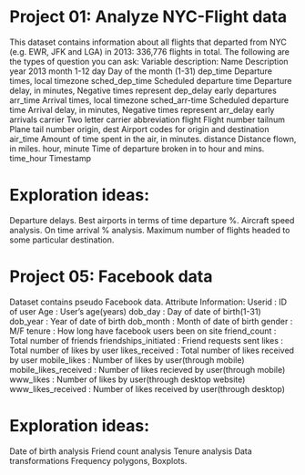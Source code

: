 # Project 01: Analyze NYC-Flight data
This dataset contains information about all flights that departed from NYC (e.g. EWR, JFK and LGA) in 2013: 336,776 flights in total. The following are the types of question you can ask:
Variable description:
Name
Description
year
2013
month
1-12
day
Day of the month (1-31)
dep_time
Departure times, local timezone
sched_dep_time
Scheduled departure time
Departure delay, in minutes, Negative times represent
dep_delay
early departures
arr_time
Arrival times, local timezone
sched_arr-time
Scheduled departure time
Arrival delay, in minutes, Negative times represent
arr_delay
early arrivals
carrier
Two letter carrier abbreviation
flight
Flight number
tailnum
Plane tail number
origin, dest
Airport codes for origin and destination
air_time
Amount of time spent in the air, in minutes.
distance
Distance flown, in miles.
hour, minute
Time of departure broken in to hour and mins.
time_hour
Timestamp

# Exploration ideas:
Departure delays.
Best airports in terms of time departure %. Aircraft speed analysis. On time arrival % analysis. Maximum number of flights headed to some particular destination.

# #############################################################################################################################

# Project 05: Facebook data
Dataset contains pseudo Facebook data.
Attribute Information:
Userid : ID of user
Age : User’s age(years)
dob_day : Day of date of birth(1-31) dob_year : Year of date of birth dob_month : Month of date of birth gender : M/F
tenure : How long have facebook users been on site friend_count : Total number of friends friendships_initiated : Friend requests sent
likes : Total number of likes by user
likes_received : Total number of likes received by user mobile_likes : Number of likes by user(through mobile)
mobile_likes_received : Number of likes recieved by user(through mobile) www_likes : Number of likes by user(through desktop website) www_likes_received : Number of likes received by user(through desktop)

# Exploration ideas:
Date of birth analysis Friend count analysis
Tenure analysis
Data transformations
Frequency polygons, Boxplots.
